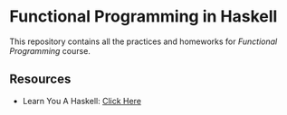# Functional Programming in Haskell
This repository contains all the practices and homeworks for _Functional Programming_ course.

## Resources
- Learn You A Haskell: [Click Here](http://learnyouahaskell.com/)
